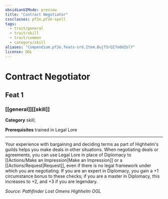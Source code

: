 ```yaml
---
obsidianUIMode: preview
title: "Contract Negotiator"
cssclasses: pf2e,pf2e-spell
tags:
  - trait/general
  - trait/skill
  - trait/common
  - category/skill
aliases: "Compendium.pf2e.feats-srd.Item.BujTSrQI7o0dZolY"
license: OGL
---
```

# Contract Negotiator
## Feat 1
### [[general]][[skill]]

**Category** skill; 



**Prerequisites** trained in Legal Lore
* * *
Your experience with bargaining and deciding terms as part of Highhelm's guilds helps you make deals in other situations. When negotiating deals or agreements, you can use Legal Lore in place of Diplomacy to [[Actions/Make an Impression|Make an Impression]] or a [[Actions/Request|Request]], even if there is no legal framework under which you are negotiating. If you are an expert in Diplomacy, you gain a +1 circumstance bonus to these checks; if you are a master in Diplomacy, this increases to +2, and +3 if you are legendary.

*Source: Pathfinder Lost Omens Highhelm*
*OGL*